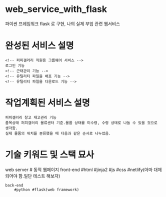 # web_service_with_flask
파이썬 프레임워크 flask 로 구현, 나의 실제 부업 관련 웹서비스


# 완성된 서비스 설명
    <!-- 퍼피갤러리 직원용 그룹웨어 서비스 -->
    로그인 기능
    <!-- 근태관리 기능 -->
    <!-- 유틸리티 파일을 배포 기능 -->
    <!-- 유틸리티 파일을 다운로드 기능 -->

# 작업계획된 서비스 설명
    퍼피갤러리 창고 재고관리 기능
    품목상태 퍼피갤러리 물류센터 기준.물품 상태를 미수령, 수령 상태로 나눌 수 있을 것으로 생각함.
    실제 물품의 위치를 분류했을 때 다음과 같은 순서로 나누었음.


# 기술 키워드 및 스택 묘사
web server # 동적 웹페이지
    front-end
        #html #jinja2 #js #css #netlify(아마 대체되어야 함.일단 테스트 해보자)

    back-end 
        #python #flask(web framework)